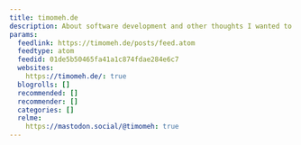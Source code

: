 ```yaml
---
title: timomeh.de
description: About software development and other thoughts I wanted to elaborate on.
params:
  feedlink: https://timomeh.de/posts/feed.atom
  feedtype: atom
  feedid: 01de5b50465fa41a1c874fdae284e6c7
  websites:
    https://timomeh.de/: true
  blogrolls: []
  recommended: []
  recommender: []
  categories: []
  relme:
    https://mastodon.social/@timomeh: true
---
```

